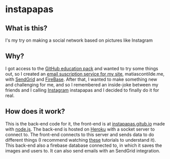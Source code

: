 # instapapas
## What is this?
I's my try on making a social network based on pictures like Instagram
## Why?
I got access to the [GitHub education pack](http://education.github.com) and wanted to try some things out, so I created an [email suscription service for my site](http://matiascontilde.me/email), matiascontilde.me, with [SendGrid](http://sendgrid.com) and [FireBase](http://firebase.google.com).
After that, I wanted to make something new and challenging for me, and so I remembered an inside-joke between my friends and I calling [Instagram](http://instagram.com) instapapas and I decided to finally do it for real.

## How does it work?
This is the back-end code for it, the front-end is at [instapapas.gitub.io](http://github.com/instapapas/instapapas.github.io) made with [node.js](http://nodejs.org).
The back-end is hosted on [Heroku](http://heroku.com) with a socket server to connect to. The front-end connects to this server and sends data to do different things (I recommend watching [these]() tutorials to understand it). This back-end also a firebase database connected to, in which it saves the images and users to. It can also send emails with an SendGrid integration.
